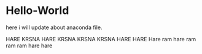 # Hello-World
here i will update about anaconda file.

HARE KRSNA HARE KRSNA KRSNA KRSNA HARE HARE
Hare ram hare ram ram ram hare hare
